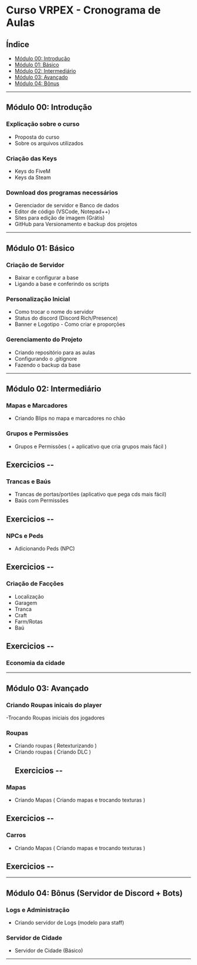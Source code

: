 # Curso VRPEX - Cronograma de Aulas

## Índice
- [Módulo 00: Introdução](#módulo-00-introdução)
- [Módulo 01: Básico](#módulo-01-básico)
- [Módulo 02: Intermediário](#módulo-02-intermediário)
- [Módulo 03: Avançado](#módulo-03-avançado)
- [Módulo 04: Bônus](#módulo-04-bônus)

---

## Módulo 00: Introdução

### Explicação sobre o curso
- Proposta do curso
- Sobre os arquivos utilizados

### Criação das Keys
- Keys do FiveM
- Keys da Steam

### Download dos programas necessários
- Gerenciador de servidor e Banco de dados
- Editor de código (VSCode, Notepad++)
- Sites para edição de imagem (Grátis)
- GitHub para Versionamento e backup dos projetos

---

## Módulo 01: Básico

### Criação de Servidor
- Baixar e configurar a base
- Ligando a base e conferindo os scripts

### Personalização Inicial
- Como trocar o nome do servidor
- Status do discord (Discord Rich/Presence)
- Banner e Logotipo - Como criar e proporções

### Gerenciamento do Projeto
- Criando repositório para as aulas
- Configurando o .gitignore
- Fazendo o backup da base

---

## Módulo 02: Intermediário

### Mapas e Marcadores
- Criando Blips no mapa e marcadores no chão

### Grupos e Permissões
- Grupos e Permissões ( + aplicativo que cria grupos mais fácil )

## Exercicios --

### Trancas e Baús
- Trancas de portas/portões (aplicativo que pega cds mais fácil)
- Baús com Permissões
## Exercicios --

### NPCs e Peds
- Adicionando Peds (NPC)
## Exercicios --

### Criação de Facções
- Localização
- Garagem
- Tranca
- Craft
- Farm/Rotas
- Baú
  
## Exercicios --
  
### Economia da cidade

---

## Módulo 03: Avançado

### Criando Roupas inicais do player
-Trocando Roupas iniciais dos jogadores

### Roupas
- Criando roupas  ( Retexturizando )
- Criando roupas  ( Criando DLC )
  ## Exercicios --
### Mapas
- Criando Mapas ( Criando mapas e trocando texturas )
## Exercicios --
### Carros
- Criando Mapas ( Criando mapas e trocando texturas )
## Exercicios --
---

## Módulo 04: Bônus (Servidor de Discord + Bots)

### Logs e Administração
- Criando servidor de Logs (modelo para staff)

### Servidor de Cidade
- Servidor de Cidade (Básico)

---

